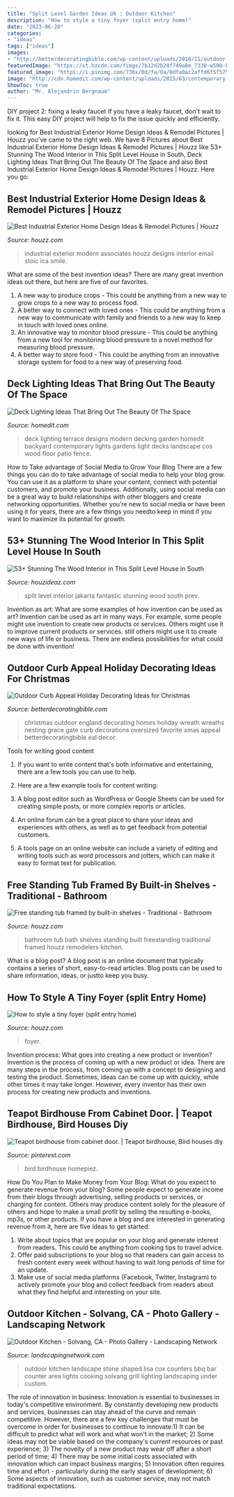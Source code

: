 ```yaml
---
title: "Split Level Garden Ideas Uk : Outdoor Kitchen"
description: "How to style a tiny foyer (split entry home)"
date: "2023-06-20"
categories:
- "ideas"
tags: ["ideas"]
images:
- "http://betterdecoratingbible.com/wp-content/uploads/2016/11/outdoor-christmas-decorating-ideas-large-wreath-on-gate.jpg"
featuredImage: "https://st.hzcdn.com/fimgs/7b12d2b20f749a8e_7330-w500-h667-b0-p0--.jpg"
featured_image: "https://i.pinimg.com/736x/0d/fa/0a/0dfa0ac2affd6f5f57546436a90accea.jpg"
image: "http://cdn.homedit.com/wp-content/uploads/2015/03/contemporary-deck-lighting.jpg"
ShowToc: true
author: "Mr. Alejandrin Bergnaum"
---
```



DIY project 2: fixing a leaky faucet
If you have a leaky faucet, don't wait to fix it. This easy DIY project will help to fix the issue quickly and efficiently.

	

		
looking for Best Industrial Exterior Home Design Ideas &amp; Remodel Pictures | Houzz you've came to the right web. We have 8 Pictures about Best Industrial Exterior Home Design Ideas &amp; Remodel Pictures | Houzz like 53+ Stunning The Wood Interior in This Split Level House in South, Deck Lighting Ideas That Bring Out The Beauty Of The Space and also Best Industrial Exterior Home Design Ideas &amp; Remodel Pictures | Houzz. Here you go:
		
    
## Best Industrial Exterior Home Design Ideas &amp; Remodel Pictures | Houzz

<img loading=lazy src="https://st.hzcdn.com/fimgs/2e71667606de31c3_3529-w500-h666-b0-p0--industrial-exterior.jpg" onerror="this.onerror=null;this.src='https://tse1.mm.bing.net/th?id=OIP.hRRDGPaU1RLrrTQup7-5TAHaJ3&amp;pid=15.1';" alt="Best Industrial Exterior Home Design Ideas &amp; Remodel Pictures | Houzz">

_Source: houzz.com_

>industrial exterior modern associates houzz designs interior email stoic ica smile. 

	

What are some of the best invention ideas?
There are many great invention ideas out there, but here are five of our favorites. 
1. A new way to produce crops - This could be anything from a new way to grow crops to a new way to process food. 
2. A better way to connect with loved ones - This could be anything from a new way to communicate with family and friends to a new way to keep in touch with loved ones online. 
3. An innovative way to monitor blood pressure - This could be anything from a new tool for monitoring blood pressure to a novel method for measuring blood pressure. 
4. A better way to store food - This could be anything from an innovative storage system for food to a new way of preserving food. 

    
## Deck Lighting Ideas That Bring Out The Beauty Of The Space

<img loading=lazy src="http://cdn.homedit.com/wp-content/uploads/2015/03/contemporary-deck-lighting.jpg" onerror="this.onerror=null;this.src='https://tse3.mm.bing.net/th?id=OIP.rMSoI6fgQbGg8zVv8mHrogHaE7&amp;pid=15.1';" alt="Deck Lighting Ideas That Bring Out The Beauty Of The Space">

_Source: homedit.com_

>deck lighting terrace designs modern decking garden homedit backyard contemporary lights gardens light decks landscape cos wood floor patio fence. 

	

How to Take advantage of Social Media to Grow Your Blog
There are a few things you can do to take advantage of social media to help your blog grow. You can use it as a platform to share your content, connect with potential customers, and promote your business. Additionally, using social media can be a great way to build relationships with other bloggers and create networking opportunities. Whether you’re new to social media or have been using it for years, there are a few things you needto keep in mind if you want to maximize its potential for growth.

    
## 53+ Stunning The Wood Interior In This Split Level House In South

<img loading=lazy src="https://houzideaz.com/wp-content/uploads/2018/12/53-Stunning-The-Wood-Interior-in-This-Split-Level-House-in-South-Jakarta-is-Fantastic-3.jpg" onerror="this.onerror=null;this.src='https://tse2.mm.bing.net/th?id=OIP.GAY7p1pb3fQhoDpv6AwqHQHaKR&amp;pid=15.1';" alt="53+ Stunning The Wood Interior in This Split Level House in South">

_Source: houzideaz.com_

>split level interior jakarta fantastic stunning wood south prev. 

	

Invention as art: What are some examples of how invention can be used as art?
Invention can be used as art in many ways. For example, some people might use invention to create new products or services. Others might use it to improve current products or services. still others might use it to create new ways of life or business. There are endless possibilities for what could be done with invention!

    
## Outdoor Curb Appeal Holiday Decorating Ideas For Christmas

<img loading=lazy src="http://betterdecoratingbible.com/wp-content/uploads/2016/11/outdoor-christmas-decorating-ideas-large-wreath-on-gate.jpg" onerror="this.onerror=null;this.src='https://tse3.mm.bing.net/th?id=OIP.JbNW23tNq-kvNscI0_U1CQHaLH&amp;pid=15.1';" alt="Outdoor Curb Appeal Holiday Decorating Ideas for Christmas">

_Source: betterdecoratingbible.com_

>christmas outdoor england decorating homes holiday wreath wreaths nesting grace gate curb decorations oversized favorite xmas appeal betterdecoratingbible eal decor. 

	

Tools for writing good content
1. If you want to write content that's both informative and entertaining, there are a few tools you can use to help.
2. Here are a few example tools for content writing:

3. A blog post editor such as WordPress or Google Sheets can be used for creating simple posts, or more complex reports or articles.

4. An online forum can be a great place to share your ideas and experiences with others, as well as to get feedback from potential customers.

5. A tools page on an online website can include a variety of editing and writing tools such as word processors and jotters, which can make it easy to format text for publication.

    
## Free Standing Tub Framed By Built-in Shelves - Traditional - Bathroom

<img loading=lazy src="https://st.hzcdn.com/simgs/3c11ed96011bd122_4-3326/traditional-bathroom.jpg" onerror="this.onerror=null;this.src='https://tse2.mm.bing.net/th?id=OIP.5dIpFw0u49CS_uSLigv9kgHaJ6&amp;pid=15.1';" alt="Free standing tub framed by built-in shelves - Traditional - Bathroom">

_Source: houzz.com_

>bathroom tub bath shelves standing built freestanding traditional framed houzz remodelers kitchen. 

	

What is a blog post?
A blog post is an online document that typically contains a series of short, easy-to-read articles. Blog posts can be used to share information, ideas, or justto keep you busy.

    
## How To Style A Tiny Foyer (split Entry Home)

<img loading=lazy src="https://st.hzcdn.com/fimgs/7b12d2b20f749a8e_7330-w500-h667-b0-p0--.jpg" onerror="this.onerror=null;this.src='https://tse3.mm.bing.net/th?id=OIP.X3lJ6NYb9zMGZPhXVezKggHaJ4&amp;pid=15.1';" alt="How to style a tiny foyer (split entry home)">

_Source: houzz.com_

>foyer. 

	

Invention process: What goes into creating a new product or invention?
Invention is the process of coming up with a new product or idea. There are many steps in the process, from coming up with a concept to designing and testing the product. Sometimes, ideas can be come up with quickly, while other times it may take longer. However, every inventor has their own process for creating new products and inventions.

    
## Teapot Birdhouse From Cabinet Door. | Teapot Birdhouse, Bird Houses Diy

<img loading=lazy src="https://i.pinimg.com/736x/0d/fa/0a/0dfa0ac2affd6f5f57546436a90accea.jpg" onerror="this.onerror=null;this.src='https://tse4.mm.bing.net/th?id=OIP.P2XedevERQgxE5-O0x3QDAHaJM&amp;pid=15.1';" alt="Teapot birdhouse from cabinet door. | Teapot birdhouse, Bird houses diy">

_Source: pinterest.com_

>bird birdhouse homepiez. 

	

How Do You Plan to Make Money from Your Blog: What do you expect to generate revenue from your blog?
Some people expect to generate income from their blogs through advertising, selling products or services, or charging for content. Others may produce content solely for the pleasure of others and hope to make a small profit by selling the resulting e-books, mp3s, or other products. If you have a blog and are interested in generating revenue from it, here are five ideas to get started: 
1. Write about topics that are popular on your blog and generate interest from readers. This could be anything from cooking tips to travel advice.
2. Offer paid subscriptions to your blog so that readers can gain access to fresh content every week without having to wait long periods of time for an update.
3. Make use of social media platforms (Facebook, Twitter, Instagram) to actively promote your blog and collect feedback from readers about what they find helpful and interesting on your site.

    
## Outdoor Kitchen - Solvang, CA - Photo Gallery - Landscaping Network

<img loading=lazy src="https://images.landscapingnetwork.com/pictures/images/800x642Max/outdoor-kitchen_7/l-shaped-outdoor-kitchen-stone-counters-lisa-cox-landscape-design_10167.jpg" onerror="this.onerror=null;this.src='https://tse1.mm.bing.net/th?id=OIP.AFEbrCLVpBGRZg34PaBg_QHaE7&amp;pid=15.1';" alt="Outdoor Kitchen - Solvang, CA - Photo Gallery - Landscaping Network">

_Source: landscapingnetwork.com_

>outdoor kitchen landscape stone shaped lisa cox counters bbq bar counter area lights cooking solvang grill lighting landscaping under custom. 

	

The role of innovation in business:
Innovation is essential to businesses in today's competitive environment. By constantly developing new products and services, businesses can stay ahead of the curve and remain competitive. However, there are a few key challenges that must be overcome in order for businesses to continue to innovate:1) It can be difficult to predict what will work and what won't in the market; 2) Some ideas may not be viable based on the company's current resources or past experience; 3) The novelty of a new product may wear off after a short period of time; 4) There may be some initial costs associated with innovation which can impact business margins; 5) Innovation often requires time and effort - particularly during the early stages of development; 6) Some aspects of innovation, such as customer service, may not match traditional expectations.

